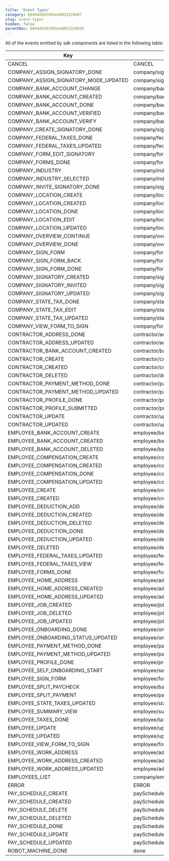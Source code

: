 ```yaml
---
title: 'Event Types'
category: 6849ddd92905ee0053320687
slug: event-types
hidden: false
parentDoc: 6849ddd92905ee0053320845
---
```


<!--Generated file: do not modify-->

All of the events emitted by sdk components are listed in the following table:

| Key                                   | Value                                         |
| ------------------------------------- | --------------------------------------------- |
| CANCEL                                | CANCEL                                        |
| COMPANY_ASSIGN_SIGNATORY_DONE         | company/signatory/assignSignatory/done        |
| COMPANY_ASSIGN_SIGNATORY_MODE_UPDATED | company/signatory/assignSignatory/modeUpdated |
| COMPANY_BANK_ACCOUNT_CHANGE           | company/bankAccount/change                    |
| COMPANY_BANK_ACCOUNT_CREATED          | company/bankAccount/created                   |
| COMPANY_BANK_ACCOUNT_DONE             | company/bankAccount/done                      |
| COMPANY_BANK_ACCOUNT_VERIFIED         | company/bankAccount/verified                  |
| COMPANY_BANK_ACCOUNT_VERIFY           | company/bankAccount/verify                    |
| COMPANY_CREATE_SIGNATORY_DONE         | company/signatory/createSignatory/done        |
| COMPANY_FEDERAL_TAXES_DONE            | company/federalTaxes/done                     |
| COMPANY_FEDERAL_TAXES_UPDATED         | company/federalTaxes/updated                  |
| COMPANY_FORM_EDIT_SIGNATORY           | company/forms/editSignatory                   |
| COMPANY_FORMS_DONE                    | company/forms/done                            |
| COMPANY_INDUSTRY                      | company/industry                              |
| COMPANY_INDUSTRY_SELECTED             | company/industry/selected                     |
| COMPANY_INVITE_SIGNATORY_DONE         | company/signatory/inviteSignatory/done        |
| COMPANY_LOCATION_CREATE               | company/location/add                          |
| COMPANY_LOCATION_CREATED              | company/location/add/done                     |
| COMPANY_LOCATION_DONE                 | company/location/done                         |
| COMPANY_LOCATION_EDIT                 | company/location/edit                         |
| COMPANY_LOCATION_UPDATED              | company/location/edit/done                    |
| COMPANY_OVERVIEW_CONTINUE             | company/overview/continue                     |
| COMPANY_OVERVIEW_DONE                 | company/overview/done                         |
| COMPANY_SIGN_FORM                     | company/forms/sign/signForm                   |
| COMPANY_SIGN_FORM_BACK                | company/forms/sign/back                       |
| COMPANY_SIGN_FORM_DONE                | company/forms/sign/done                       |
| COMPANY_SIGNATORY_CREATED             | company/signatory/created                     |
| COMPANY_SIGNATORY_INVITED             | company/signatory/invited                     |
| COMPANY_SIGNATORY_UPDATED             | company/signatory/updated                     |
| COMPANY_STATE_TAX_DONE                | company/stateTaxes/done                       |
| COMPANY_STATE_TAX_EDIT                | company/stateTaxes/edit                       |
| COMPANY_STATE_TAX_UPDATED             | company/stateTaxes/updated                    |
| COMPANY_VIEW_FORM_TO_SIGN             | company/forms/view                            |
| CONTRACTOR_ADDRESS_DONE               | contractor/address/done                       |
| CONTRACTOR_ADDRESS_UPDATED            | contractor/address/updated                    |
| CONTRACTOR_BANK_ACCOUNT_CREATED       | contractor/bankAccount/created                |
| CONTRACTOR_CREATE                     | contractor/create                             |
| CONTRACTOR_CREATED                    | contractor/created                            |
| CONTRACTOR_DELETED                    | contractor/deleted                            |
| CONTRACTOR_PAYMENT_METHOD_DONE        | contractor/paymentMethod/done                 |
| CONTRACTOR_PAYMENT_METHOD_UPDATED     | contractor/paymentMethod/updated              |
| CONTRACTOR_PROFILE_DONE               | contractor/profile/done                       |
| CONTRACTOR_PROFILE_SUBMITTED          | contractor/profile/submitted                  |
| CONTRACTOR_UPDATE                     | contractor/update                             |
| CONTRACTOR_UPDATED                    | contractor/updated                            |
| EMPLOYEE_BANK_ACCOUNT_CREATE          | employee/bankAccount/create                   |
| EMPLOYEE_BANK_ACCOUNT_CREATED         | employee/bankAccount/created                  |
| EMPLOYEE_BANK_ACCOUNT_DELETED         | employee/bankAccount/deleted                  |
| EMPLOYEE_COMPENSATION_CREATE          | employee/compensations/create                 |
| EMPLOYEE_COMPENSATION_CREATED         | employee/compensations/created                |
| EMPLOYEE_COMPENSATION_DONE            | employee/compensations/done                   |
| EMPLOYEE_COMPENSATION_UPDATED         | employee/compensations/updated                |
| EMPLOYEE_CREATE                       | employee/create                               |
| EMPLOYEE_CREATED                      | employee/created                              |
| EMPLOYEE_DEDUCTION_ADD                | employee/deductions/add                       |
| EMPLOYEE_DEDUCTION_CREATED            | employee/deductions/created                   |
| EMPLOYEE_DEDUCTION_DELETED            | employee/deductions/deleted                   |
| EMPLOYEE_DEDUCTION_DONE               | employee/deductions/done                      |
| EMPLOYEE_DEDUCTION_UPDATED            | employee/deductions/updated                   |
| EMPLOYEE_DELETED                      | employee/deleted                              |
| EMPLOYEE_FEDERAL_TAXES_UPDATED        | employee/federalTaxes/updated                 |
| EMPLOYEE_FEDERAL_TAXES_VIEW           | employee/federalTaxes/view                    |
| EMPLOYEE_FORMS_DONE                   | employee/forms/done                           |
| EMPLOYEE_HOME_ADDRESS                 | employee/addresses/home                       |
| EMPLOYEE_HOME_ADDRESS_CREATED         | employee/addresses/home/created               |
| EMPLOYEE_HOME_ADDRESS_UPDATED         | employee/addresses/home/updated               |
| EMPLOYEE_JOB_CREATED                  | employee/job/created                          |
| EMPLOYEE_JOB_DELETED                  | employee/job/deleted                          |
| EMPLOYEE_JOB_UPDATED                  | employee/job/updated                          |
| EMPLOYEE_ONBOARDING_DONE              | employee/onboarding/done                      |
| EMPLOYEE_ONBOARDING_STATUS_UPDATED    | employee/onboardingStatus/updated             |
| EMPLOYEE_PAYMENT_METHOD_DONE          | employee/paymentMethod/done                   |
| EMPLOYEE_PAYMENT_METHOD_UPDATED       | employee/paymentMethod/updated                |
| EMPLOYEE_PROFILE_DONE                 | employee/profile/done                         |
| EMPLOYEE_SELF_ONBOARDING_START        | employee/selfOnboarding/start                 |
| EMPLOYEE_SIGN_FORM                    | employee/forms/sign                           |
| EMPLOYEE_SPLIT_PAYCHECK               | employee/bankAccount/split                    |
| EMPLOYEE_SPLIT_PAYMENT                | employee/paymentMethod/split                  |
| EMPLOYEE_STATE_TAXES_UPDATED          | employee/stateTaxes/updated                   |
| EMPLOYEE_SUMMARY_VIEW                 | employee/summary                              |
| EMPLOYEE_TAXES_DONE                   | employee/taxes/done                           |
| EMPLOYEE_UPDATE                       | employee/update                               |
| EMPLOYEE_UPDATED                      | employee/updated                              |
| EMPLOYEE_VIEW_FORM_TO_SIGN            | employee/forms/view                           |
| EMPLOYEE_WORK_ADDRESS                 | employee/addresses/work                       |
| EMPLOYEE_WORK_ADDRESS_CREATED         | employee/addresses/work/created               |
| EMPLOYEE_WORK_ADDRESS_UPDATED         | employee/addresses/work/updated               |
| EMPLOYEES_LIST                        | company/employees                             |
| ERROR                                 | ERROR                                         |
| PAY_SCHEDULE_CREATE                   | paySchedule/create                            |
| PAY_SCHEDULE_CREATED                  | paySchedule/created                           |
| PAY_SCHEDULE_DELETE                   | paySchedule/delete                            |
| PAY_SCHEDULE_DELETED                  | paySchedule/deleted                           |
| PAY_SCHEDULE_DONE                     | paySchedule/done                              |
| PAY_SCHEDULE_UPDATE                   | paySchedule/update                            |
| PAY_SCHEDULE_UPDATED                  | paySchedule/updated                           |
| ROBOT_MACHINE_DONE                    | done                                          |
